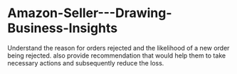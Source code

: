 # Amazon-Seller---Drawing-Business-Insights
Understand the reason for orders rejected and the likelihood of a new order being rejected. also provide recommendation that would help them to take necessary actions and subsequently reduce the loss.
